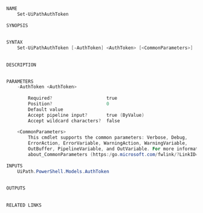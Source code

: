 ﻿```PowerShell

NAME
    Set-UiPathAuthToken
    
SYNOPSIS
    
    
SYNTAX
    Set-UiPathAuthToken [-AuthToken] <AuthToken> [<CommonParameters>]
    
    
DESCRIPTION
    

PARAMETERS
    -AuthToken <AuthToken>
        
        Required?                    true
        Position?                    0
        Default value                
        Accept pipeline input?       true (ByValue)
        Accept wildcard characters?  false
        
    <CommonParameters>
        This cmdlet supports the common parameters: Verbose, Debug,
        ErrorAction, ErrorVariable, WarningAction, WarningVariable,
        OutBuffer, PipelineVariable, and OutVariable. For more information, see 
        about_CommonParameters (https:/go.microsoft.com/fwlink/?LinkID=113216). 
    
INPUTS
    UiPath.PowerShell.Models.AuthToken
    
    
OUTPUTS
    
    
RELATED LINKS



```
